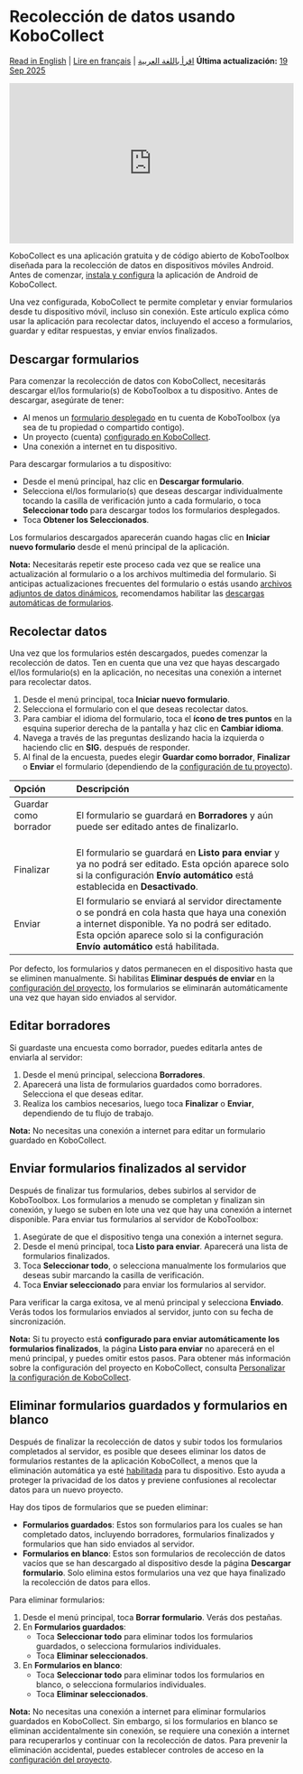 # Recolección de datos usando KoboCollect
<a href="../data_collection_kobocollect.html">Read in English</a> | <a href="../fr/data_collection_kobocollect.html">Lire en français</a> | <a href="../ar/data_collection_kobocollect.html">اقرأ باللغة العربية</a>
**Última actualización:** <a href="https://github.com/kobotoolbox/docs/blob/711a8034f16611e23d4ff78183c4e20825abc818/source/data_collection_kobocollect.md" class="reference">19 Sep 2025</a>

<iframe src="https://www.youtube.com/embed/IEm61fpLoz4?si=TdlWhcVt0OxETlxl" style="width: 100%; aspect-ratio: 16 / 9; height: auto; border: 0;" title="YouTube video player" frameborder="0" allow="accelerometer; autoplay; clipboard-write; encrypted-media; gyroscope; picture-in-picture; web-share" allowfullscreen></iframe>

KoboCollect es una aplicación gratuita y de código abierto de KoboToolbox diseñada para la recolección de datos en dispositivos móviles Android. Antes de comenzar, [instala y configura](https://support.kobotoolbox.org/kobocollect_on_android_latest.html) la aplicación de Android de KoboCollect.

Una vez configurada, KoboCollect te permite completar y enviar formularios desde tu dispositivo móvil, incluso sin conexión. Este artículo explica cómo usar la aplicación para recolectar datos, incluyendo el acceso a formularios, guardar y editar respuestas, y enviar envíos finalizados.

## Descargar formularios

Para comenzar la recolección de datos con KoboCollect, necesitarás descargar el/los formulario(s) de KoboToolbox a tu dispositivo. Antes de descargar, asegúrate de tener:

- Al menos un [formulario desplegado](https://support.kobotoolbox.org/deploy_form_new_project.html) en tu cuenta de KoboToolbox (ya sea de tu propiedad o compartido contigo).
- Un proyecto (cuenta) [configurado en KoboCollect](https://support.kobotoolbox.org/kobocollect_on_android_latest.html).
- Una conexión a internet en tu dispositivo.
  
Para descargar formularios a tu dispositivo:
- Desde el menú principal, haz clic en **Descargar formulario**.
- Selecciona el/los formulario(s) que deseas descargar individualmente tocando la casilla de verificación junto a cada formulario, o toca **Seleccionar todo** para descargar todos los formularios desplegados.
- Toca **Obtener los Seleccionados**.

Los formularios descargados aparecerán cuando hagas clic en **Iniciar nuevo formulario** desde el menú principal de la aplicación.

<p class="note">
  <strong>Nota:</strong> Necesitarás repetir este proceso cada vez que se realice una actualización al formulario o a los archivos multimedia del formulario. Si anticipas actualizaciones frecuentes del formulario o estás usando <a href="https://support.kobotoolbox.org/dynamic_data_attachment.html">archivos adjuntos de datos dinámicos</a>, recomendamos habilitar las <a href="https://support.kobotoolbox.org/kobocollect_settings.html#form-management-settings">descargas automáticas de formularios</a>. 
</p>

## Recolectar datos

Una vez que los formularios estén descargados, puedes comenzar la recolección de datos. Ten en cuenta que una vez que hayas descargado el/los formulario(s) en la aplicación, no necesitas una conexión a internet para recolectar datos.

1. Desde el menú principal, toca **Iniciar nuevo formulario**.
2. Selecciona el formulario con el que deseas recolectar datos.
3. Para cambiar el idioma del formulario, toca el **ícono de tres puntos** <i class="k-icon-more"></i> en la esquina superior derecha de la pantalla y haz clic en **Cambiar idioma**.
4. Navega a través de las preguntas deslizando hacia la izquierda o haciendo clic en **SIG.** después de responder.
5. Al final de la encuesta, puedes elegir **Guardar como borrador**, **Finalizar** o **Enviar** el formulario (dependiendo de la [configuración de tu proyecto](https://support.kobotoolbox.org/kobocollect_settings.html#form-management-settings)).

| **Opción** | **Descripción**                                |
| :----------------- | :--------------------------------------------- |
| Guardar como borrador  &emsp;&emsp;&emsp;        | El formulario se guardará en **Borradores** y aún puede ser editado antes de finalizarlo. |
| Finalizar      | El formulario se guardará en **Listo para enviar** y ya no podrá ser editado. Esta opción aparece solo si la configuración **Envío automático** está establecida en **Desactivado**.                                  |
| Enviar           | El formulario se enviará al servidor directamente o se pondrá en cola hasta que haya una conexión a internet disponible. Ya no podrá ser editado. Esta opción aparece solo si la configuración **Envío automático** está habilitada.            |

Por defecto, los formularios y datos permanecen en el dispositivo hasta que se eliminen manualmente. Si habilitas **Eliminar después de enviar** en la [configuración del proyecto](https://support.kobotoolbox.org/kobocollect_settings.html#form-management-settings), los formularios se eliminarán automáticamente una vez que hayan sido enviados al servidor.

## Editar borradores

Si guardaste una encuesta como borrador, puedes editarla antes de enviarla al servidor:

1. Desde el menú principal, selecciona **Borradores**.
2. Aparecerá una lista de formularios guardados como borradores. Selecciona el que deseas editar.
3. Realiza los cambios necesarios, luego toca **Finalizar** o **Enviar**, dependiendo de tu flujo de trabajo.

<p class="note">
  <strong>Nota:</strong> No necesitas una conexión a internet para editar un formulario guardado en KoboCollect.
</p>

## Enviar formularios finalizados al servidor

Después de finalizar tus formularios, debes subirlos al servidor de KoboToolbox. Los formularios a menudo se completan y finalizan sin conexión, y luego se suben en lote una vez que hay una conexión a internet disponible. Para enviar tus formularios al servidor de KoboToolbox:

1. Asegúrate de que el dispositivo tenga una conexión a internet segura.
2. Desde el menú principal, toca **Listo para enviar**. Aparecerá una lista de formularios finalizados.
3. Toca **Seleccionar todo**, o selecciona manualmente los formularios que deseas subir marcando la casilla de verificación.
4. Toca **Enviar seleccionado** para enviar los formularios al servidor.

Para verificar la carga exitosa, ve al menú principal y selecciona **Enviado**. Verás todos los formularios enviados al servidor, junto con su fecha de sincronización.

<p class="note">
  <strong>Nota:</strong> Si tu proyecto está <strong>configurado para enviar automáticamente los formularios finalizados</strong>, la página <strong>Listo para enviar</strong> no aparecerá en el menú principal, y puedes omitir estos pasos. Para obtener más información sobre la configuración del proyecto en KoboCollect, consulta <a href="https://support.kobotoolbox.org/kobocollect_settings.html">Personalizar la configuración de KoboCollect</a>.
</p>

## Eliminar formularios guardados y formularios en blanco

Después de finalizar la recolección de datos y subir todos los formularios completados al servidor, es posible que desees eliminar los datos de formularios restantes de la aplicación KoboCollect, a menos que la eliminación automática ya esté [habilitada](https://support.kobotoolbox.org/kobocollect_settings.html#form-management-settings) para tu dispositivo. Esto ayuda a proteger la privacidad de los datos y previene confusiones al recolectar datos para un nuevo proyecto.

Hay dos tipos de formularios que se pueden eliminar:

- **Formularios guardados**: Estos son formularios para los cuales se han completado datos, incluyendo borradores, formularios finalizados y formularios que han sido enviados al servidor.
- **Formularios en blanco**: Estos son formularios de recolección de datos vacíos que se han descargado al dispositivo desde la página **Descargar formulario**. Solo elimina estos formularios una vez que haya finalizado la recolección de datos para ellos.
  
Para eliminar formularios:
1. Desde el menú principal, toca **Borrar formulario**. Verás dos pestañas.
2. En **Formularios guardados**:
    - Toca **Seleccionar todo** para eliminar todos los formularios guardados, o selecciona formularios individuales.
    - Toca **Eliminar seleccionados**.
3. En **Formularios en blanco**:
    - Toca **Seleccionar todo** para eliminar todos los formularios en blanco, o selecciona formularios individuales.
    - Toca **Eliminar seleccionados**.

<p class="note">
  <strong>Nota:</strong> No necesitas una conexión a internet para eliminar formularios guardados en KoboCollect. Sin embargo, si los formularios en blanco se eliminan accidentalmente sin conexión, se requiere una conexión a internet para recuperarlos y continuar con la recolección de datos. Para prevenir la eliminación accidental, puedes establecer controles de acceso en la <a href="https://support.kobotoolbox.org/kobocollect_settings.html#access-control">configuración del proyecto</a>.
</p>